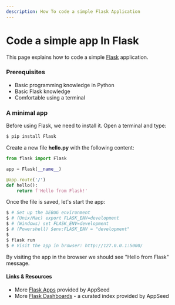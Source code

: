 ```yaml
---
description: How To code a simple Flask Application
---
```


# Code a simple app In Flask

This page explains how to code a simple [Flask](https://www.palletsprojects.com/p/flask/) application.



### Prerequisites

* Basic programming knowledge in Python
* Basic Flask knowledge
* Comfortable using a terminal



### A minimal app

Before using Flask, we need to install it. Open a terminal and type:

```bash
$ pip install Flask
```

Create a new file **hello.py** with the following content:

```python
from flask import Flask

app = Flask(__name__)

@app.route('/')
def hello():
    return f'Hello from Flask!'
```

Once the file is saved, let's start the app:

```bash
$ # Set up the DEBUG environment
$ # (Unix/Mac) export FLASK_ENV=development
$ # (Windows) set FLASK_ENV=development
$ # (Powershell) $env:FLASK_ENV = "development"
$
$ flask run
$ # Visit the app in browser: http://127.0.0.1:5000/
```

By visiting the app in the browser we should see "Hello from Flask" message.



#### Links & Resources

* More [Flask Apps](https://appseed.us/apps/flask-apps) provided by AppSeed
* More [Flask Dashboards](https://appseed.us/admin-dashboards/flask) - a curated index provided by AppSeed

